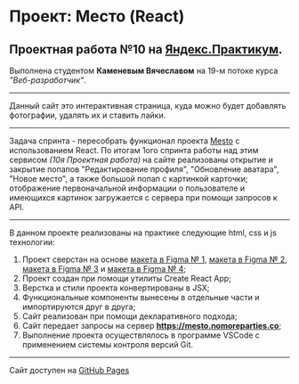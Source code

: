 Проект: Место (React)
===
Проектная работа №10 на [Яндекс.Практикум](https://praktikum.yandex.ru/).
---
Выполнена студентом **Каменевым Вячеславом** на 19-м потоке курса *"Веб-разработчик"*.

___

Данный сайт это интерактивная страница, куда можно будет добавлять фотографии, удалять их и ставить лайки.

___

Задача спринта - пересобрать функционал проекта [Mesto](https://kamen-raven.github.io/mesto/) с использованием React.
 По итогам 1ого спринта работы над этим сервисом *(10я Проектная работа)* на сайте реализованы открытие и закрытие попапов "Редактирование профиля", "Обновление аватара", "Новое место", а также большой попап с картинкой карточки; отображение первоначальной информации о пользователе и имеющихся картинок загружается с сервера при помощи запросов к API.

___


В данном проекте реализованы на практике следующие html, css и js технологии:
1. Проект сверстан на основе [макета в  Figma № 1](https://www.figma.com/file/StZjf8HnoeLdiXS7dYrLAh/JavaScript.-Sprint-4), [макета в  Figma № 2](https://www.figma.com/file/nlYpT4VhFiwimn2YlncrcF/JavaScript.-Sprint-5), [макета в  Figma № 3](https://www.figma.com/file/XNaGNEZD5NEjeyJzAT4gMb/JavaScript.-Sprint-6) и [макета в  Figma № 4](https://www.figma.com/file/PSdQFRHoxXJFs2FH8IXViF/JavaScript-9-sprint);
2. Проект создан при помощи утилиты Create React App;
3. Верстка и стили проекта конвертированы в JSX;
4. Функциональные компоненты вынесены в отдельные части и импортируются друг в друга;
5. Сайт реализован при помощи декларативного подхода;
6. Сайт передает запросы на сервер **https://mesto.nomoreparties.co**;
7. Выполнение проекта осуществлялось в программе VSCode с применением системы контроля версий Git.

___

Сайт доступен на [GitHub Pages](https://kamen-raven.github.io/mesto-react/)

